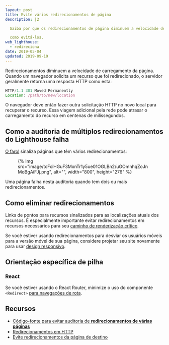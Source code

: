```yaml
---
layout: post
title: Evite vários redirecionamentos de página
description: |2

  Saiba por que os redirecionamentos de página diminuem a velocidade de carregamento de sua página da web e

  como evitá-los.
web_lighthouse:
  - redireciona
date: 2019-05-04
updated: 2019-09-19
---
```


Redirecionamentos diminuem a velocidade de carregamento da página. Quando um navegador solicita um recurso que foi redirecionado, o servidor geralmente retorna uma resposta HTTP como esta:

```js
HTTP/1.1 301 Moved Permanently
Location: /path/to/new/location
```

O navegador deve então fazer outra solicitação HTTP no novo local para recuperar o recurso. Essa viagem adicional pela rede pode atrasar o carregamento do recurso em centenas de milissegundos.

## Como a auditoria de múltiplos redirecionamentos do Lighthouse falha

[O farol](https://developers.google.com/web/tools/lighthouse/) sinaliza páginas que têm vários redirecionamentos:

<figure>{% Img src="image/tcFciHGuF3MxnTr1y5ue01OGLBn2/uGOmnhqZoJnMoBgAiFJj.png", alt="", width="800", height="276" %}</figure>

Uma página falha nesta auditoria quando tem dois ou mais redirecionamentos.

## Como eliminar redirecionamentos

Links de pontos para recursos sinalizados para as localizações atuais dos recursos. É especialmente importante evitar redirecionamentos em recursos necessários para seu [caminho de renderização crítico](/critical-rendering-path/).

Se você estiver usando redirecionamentos para desviar os usuários móveis para a versão móvel de sua página, considere projetar seu site novamente para usar [design responsivo](/responsive-web-design-basics/).

## Orientação específica de pilha

### React

Se você estiver usando o React Router, minimize o uso do componente `<Redirect>` [para navegações de rota](https://reacttraining.com/react-router/web/api/Redirect).

## Recursos

- [Código-fonte para evitar auditoria de **redirecionamentos de várias páginas**](https://github.com/GoogleChrome/lighthouse/blob/master/lighthouse-core/audits/redirects.js)
- [Redirecionamentos em HTTP](https://developer.mozilla.org/docs/Web/HTTP/Redirections)
- [Evite redirecionamentos da página de destino](https://developers.google.com/speed/docs/insights/AvoidRedirects)
